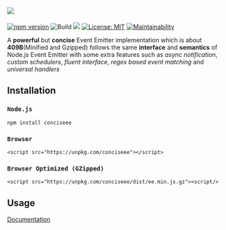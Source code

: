 # <img src="https://docs.google.com/drawings/d/e/2PACX-1vSPq_udC6oTFuvUhLAGffrWMsAx_x3NcK9v9DupscmQhwEbjksaNNmNynVdnwSJw2IS05ZyCQV6d2lL/pub?w=372&h=236" />

[![npm version](https://badge.fury.io/js/conciseee.svg)](https://badge.fury.io/js/conciseee) ![Build](https://github.com/archanpatkar/ee/workflows/Build/badge.svg) <img src="https://img.shields.io/badge/Coverage-100%25-brightgreen" /> [![License: MIT](https://img.shields.io/badge/License-MIT-brightgreen.svg)](https://opensource.org/licenses/MIT) [![Maintainability](https://api.codeclimate.com/v1/badges/9e8bef3b92ba52535e2b/maintainability)](https://codeclimate.com/github/archanpatkar/ee/maintainability)

A **powerful** but **concise** Event Emitter implementation which is about **409B**(Minified and Gzipped) follows the same **interface** and **semantics** of Node.js Event Emitter with some extra features such as *async notification*, *custom schedulers*, *fluent interface*, *regex based event matching* and *universal handlers*

## Installation
### `Node.js`
```
npm install conciseee
```

### `Browser`
```
<script src="https://unpkg.com/conciseee"></script>
```

### `Browser Optimized (GZipped)`
```
<script src="https://unpkg.com/conciseee/dist/ee.min.js.gz"><script/>
```

## Usage
[Documentation](https://ee.archan.io)
